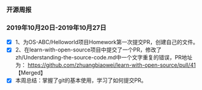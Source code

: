 ### 开源周报

### 2019年10月20日-2019年10月27日

- [x] 1、为OS-ABC/Helloworld项目Homework第一次提交PR，创建自己的文件。
- [x] 2、在learn-with-open-source项目中提交了一个PR，修改了zh/Understanding-the-source-code.md中一个文字重复的错误，PR地址为： https://github.com/zhuangbiaowei/learn-with-open-source/pull/41 【Merged】
- [x] 本周总结：掌握了git的基本使用，学习了如何提交PR。
